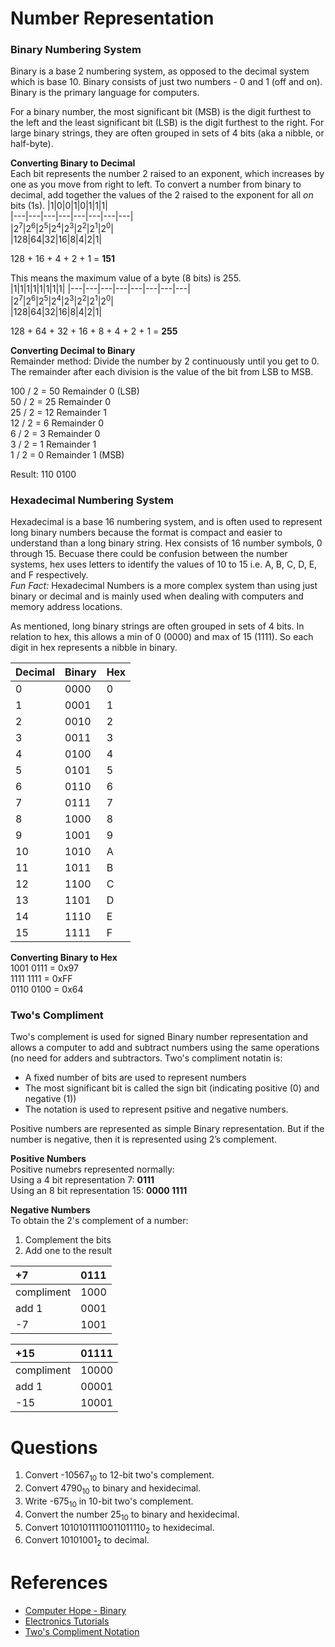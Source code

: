 # Number Representation 

### Binary Numbering System  
Binary is a base 2 numbering system, as opposed to the decimal system which is base 10. Binary consists of just two numbers - 0 and 1 (off and on). Binary is the primary language for computers.  

For a binary number, the most significant bit (MSB) is the digit furthest to the left and the least significant bit (LSB) is the digit furthest to the right. For large binary strings, they are often grouped in sets of 4 bits (aka a nibble, or half-byte).  

**Converting Binary to Decimal**  
Each bit represents the number 2 raised to an exponent, which increases by one as you move from right to left. To convert a number from binary to decimal, add together the values of the 2 raised to the exponent for all *on* bits (1s).
|1|0|0|1|0|1|1|1|  
|---|---|---|---|---|---|---|---|  
|2<sup>7</sup>|2<sup>6</sup>|2<sup>5</sup>|2<sup>4</sup>|2<sup>3</sup>|2<sup>2</sup>|2<sup>1</sup>|2<sup>0</sup>|  
|128|64|32|16|8|4|2|1|  
  
128 + 16 + 4 + 2 + 1 = **151** 
  
This means the maximum value of a byte (8 bits) is 255.  
|1|1|1|1|1|1|1|1| 
|---|---|---|---|---|---|---|---|  
|2<sup>7</sup>|2<sup>6</sup>|2<sup>5</sup>|2<sup>4</sup>|2<sup>3</sup>|2<sup>2</sup>|2<sup>1</sup>|2<sup>0</sup>|  
|128|64|32|16|8|4|2|1|

128 + 64 + 32 + 16 + 8 + 4 + 2 + 1 = **255** 

**Converting Decimal to Binary**  
Remainder method: Divide the number by 2 continuously until you get to 0. The remainder after each division is the value of the bit from LSB to MSB.  

100 / 2 = 50 Remainder 0 (LSB)  
50 / 2 = 25 Remainder 0  
25 / 2 = 12 Remainder 1  
12 / 2 = 6 Remainder 0  
6 / 2 = 3 Remainder 0  
3 / 2 = 1 Remainder 1  
1 / 2 = 0 Remainder 1 (MSB)  
  
Result: 110 0100
 
### Hexadecimal Numbering System  
Hexadecimal is a base 16 numbering system, and is often used to represent long binary numbers because the format is compact and easier to understand than a long binary string. Hex consists of 16 number symbols, 0 through 15. Becuase there could be confusion between the number systems, hex uses letters to identify the values of 10 to 15 i.e. A, B, C, D, E, and F respectively.  
*Fun Fact:* Hexadecimal Numbers is a more complex system than using just binary or decimal and is mainly used when dealing with computers and memory address locations.  

As mentioned, long binary strings are often grouped in sets of 4 bits. In relation to hex, this allows a min of 0 (0000) and max of 15 (1111). So each digit in hex represents a nibble in binary.

|Decimal|Binary|Hex  
|---|---|---|  
|0|0000|0|  
|1|0001|1|  
|2|0010|2|  
|3|0011|3|  
|4|0100|4|  
|5|0101|5|  
|6|0110|6|  
|7|0111|7|  
|8|1000|8|  
|9|1001|9|  
|10|1010|A|  
|11|1011|B|  
|12|1100|C|  
|13|1101|D|  
|14|1110|E|  
|15|1111|F|  

**Converting Binary to Hex**  
1001 0111 = 0x97  
1111 1111 = 0xFF  
0110 0100 = 0x64  

### Two's Compliment  
Two's complement is used for signed Binary number representation and allows a computer to add and subtract numbers using the same operations (no need for adders and subtractors. Two's compliment notatin is:  
- A fixed number of bits are used to represent numbers  
- The most significant bit is called the sign bit (indicating positive (0) and negative (1))  
- The notation is used to represent psitive and negative numbers.  
  
Positive numbers are represented as simple Binary representation. But if the number is negative, then it is represented using 2’s complement.  

**Positive Numbers**  
Positive numebrs represented normally:  
Using a 4 bit representation 7: **0111**  
Using an 8 bit representation 15: **0000 1111**

**Negative Numbers**  
To obtain the 2's complement of a number:  
1. Complement the bits  
2. Add one to the result  

|+7|0111|  
|:---|:---|  
|compliment|1000|  
|add 1|0001|  
|-7|1001|  

|+15|01111|  
|:---|:---|
|compliment|10000|  
|add 1|00001|  
|-15|10001|  

# Questions 
1. Convert -10567<sub>10</sub> to 12-bit two's complement.
2. Convert 4790<sub>10</sub> to binary and hexidecimal.
3. Write -675<sub>10</sub> in 10-bit two's complement.
4. Convert the number 25<sub>10</sub> to binary and hexidecimal.
5. Convert 10101011110011011110<sub>2</sub> to hexidecimal. 
6. Convert 10101001<sub>2</sub> to decimal. 
  
# References
*  [Computer Hope - Binary](https://www.computerhope.com/jargon/b/binary.htm)
*  [Electronics Tutorials](https://www.electronics-tutorials.ws/binary/bin_3.html)
*  [Two's Compliment Notation](https://www.ele.uri.edu/courses/ele447/proj_pages/divid/twos.html)

